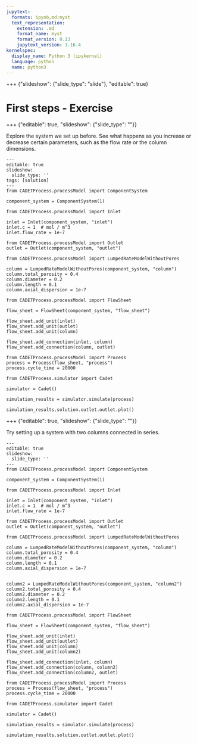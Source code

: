 ```yaml
---
jupytext:
  formats: ipynb,md:myst
  text_representation:
    extension: .md
    format_name: myst
    format_version: 0.13
    jupytext_version: 1.16.4
kernelspec:
  display_name: Python 3 (ipykernel)
  language: python
  name: python3
---
```


+++ {"slideshow": {"slide_type": "slide"}, "editable": true}

# First steps - Exercise

+++ {"editable": true, "slideshow": {"slide_type": ""}}

Explore the system we set up before. See what happens as you increase or decrease certain parameters, such as the flow rate or the column dimensions.

```{code-cell} ipython3
---
editable: true
slideshow:
  slide_type: ''
tags: [solution]
---
from CADETProcess.processModel import ComponentSystem

component_system = ComponentSystem(1)

from CADETProcess.processModel import Inlet

inlet = Inlet(component_system, "inlet")
inlet.c = 1  # mol / m^3
inlet.flow_rate = 1e-7

from CADETProcess.processModel import Outlet
outlet = Outlet(component_system, "outlet")

from CADETProcess.processModel import LumpedRateModelWithoutPores

column = LumpedRateModelWithoutPores(component_system, "column")
column.total_porosity = 0.4
column.diameter = 0.2
column.length = 0.1
column.axial_dispersion = 1e-7

from CADETProcess.processModel import FlowSheet

flow_sheet = FlowSheet(component_system, "flow_sheet")

flow_sheet.add_unit(inlet)
flow_sheet.add_unit(outlet)
flow_sheet.add_unit(column)

flow_sheet.add_connection(inlet, column)
flow_sheet.add_connection(column, outlet)

from CADETProcess.processModel import Process
process = Process(flow_sheet, "process")
process.cycle_time = 20000

from CADETProcess.simulator import Cadet

simulator = Cadet()

simulation_results = simulator.simulate(process)

simulation_results.solution.outlet.outlet.plot()
```

+++ {"editable": true, "slideshow": {"slide_type": ""}}

Try setting up a system with two columns connected in series.

```{code-cell} ipython3
---
editable: true
slideshow:
  slide_type: ''
---
from CADETProcess.processModel import ComponentSystem

component_system = ComponentSystem(1)

from CADETProcess.processModel import Inlet

inlet = Inlet(component_system, "inlet")
inlet.c = 1  # mol / m^3
inlet.flow_rate = 1e-7

from CADETProcess.processModel import Outlet
outlet = Outlet(component_system, "outlet")

from CADETProcess.processModel import LumpedRateModelWithoutPores

column = LumpedRateModelWithoutPores(component_system, "column")
column.total_porosity = 0.4
column.diameter = 0.2
column.length = 0.1
column.axial_dispersion = 1e-7


column2 = LumpedRateModelWithoutPores(component_system, "column2")
column2.total_porosity = 0.4
column2.diameter = 0.2
column2.length = 0.1
column2.axial_dispersion = 1e-7

from CADETProcess.processModel import FlowSheet

flow_sheet = FlowSheet(component_system, "flow_sheet")

flow_sheet.add_unit(inlet)
flow_sheet.add_unit(outlet)
flow_sheet.add_unit(column)
flow_sheet.add_unit(column2)

flow_sheet.add_connection(inlet, column)
flow_sheet.add_connection(column, column2)
flow_sheet.add_connection(column2, outlet)

from CADETProcess.processModel import Process
process = Process(flow_sheet, "process")
process.cycle_time = 20000

from CADETProcess.simulator import Cadet

simulator = Cadet()

simulation_results = simulator.simulate(process)

simulation_results.solution.outlet.outlet.plot()
```

```{code-cell} ipython3

```

